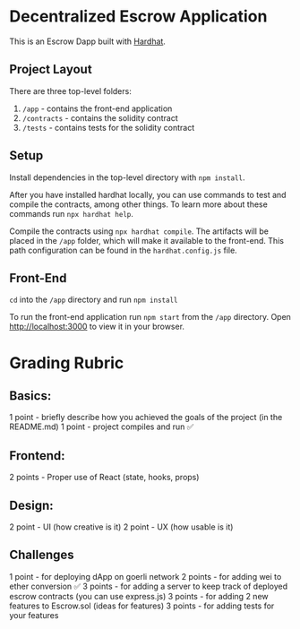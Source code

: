 # Decentralized Escrow Application

This is an Escrow Dapp built with [Hardhat](https://hardhat.org/).

## Project Layout

There are three top-level folders:

1. `/app` - contains the front-end application
2. `/contracts` - contains the solidity contract
3. `/tests` - contains tests for the solidity contract

## Setup

Install dependencies in the top-level directory with `npm install`.

After you have installed hardhat locally, you can use commands to test and compile the contracts, among other things. To learn more about these commands run `npx hardhat help`.

Compile the contracts using `npx hardhat compile`. The artifacts will be placed in the `/app` folder, which will make it available to the front-end. This path configuration can be found in the `hardhat.config.js` file.

## Front-End

`cd` into the `/app` directory and run `npm install`

To run the front-end application run `npm start` from the `/app` directory. Open [http://localhost:3000](http://localhost:3000) to view it in your browser.


# Grading Rubric
## Basics:
1 point - briefly describe how you achieved the goals of the project (in the README.md) 
1 point - project compiles and run ✅

## Frontend:
2 points - Proper use of React (state, hooks, props)

## Design:
2 point - UI (how creative is it)
2 point - UX (how usable is it)

## Challenges
1 point - for deploying dApp on goerli network 
2 points - for adding wei to ether conversion ✅
3 points - for adding a server to keep track of deployed escrow contracts (you can use express.js)
3 points - for adding 2 new features to Escrow.sol (ideas for features)
3 points - for adding tests for your features 